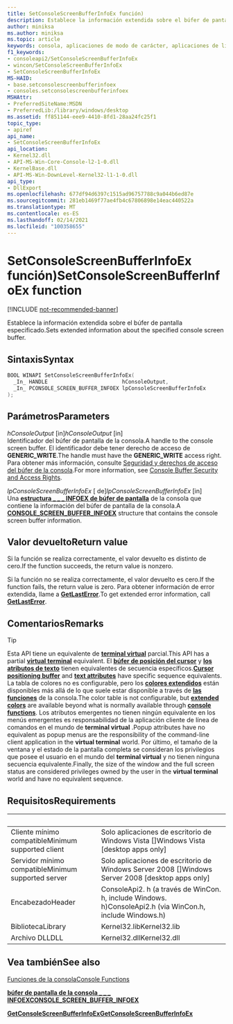 ```yaml
---
title: SetConsoleScreenBufferInfoEx función)
description: Establece la información extendida sobre el búfer de pantalla especificado en el búfer especificado.
author: miniksa
ms.author: miniksa
ms.topic: article
keywords: consola, aplicaciones de modo de carácter, aplicaciones de línea de comandos, aplicaciones de terminal, API de consola
f1_keywords:
- consoleapi2/SetConsoleScreenBufferInfoEx
- wincon/SetConsoleScreenBufferInfoEx
- SetConsoleScreenBufferInfoEx
MS-HAID:
- base.setconsolescreenbufferinfoex
- consoles.setconsolescreenbufferinfoex
MSHAttr:
- PreferredSiteName:MSDN
- PreferredLib:/library/windows/desktop
ms.assetid: ff851144-eee9-4410-8fd1-28aa24fc25f1
topic_type:
- apiref
api_name:
- SetConsoleScreenBufferInfoEx
api_location:
- Kernel32.dll
- API-MS-Win-Core-Console-l2-1-0.dll
- KernelBase.dll
- API-MS-Win-DownLevel-Kernel32-l1-1-0.dll
api_type:
- DllExport
ms.openlocfilehash: 677df94d6397c1515ad96757788c9a044b6ed87e
ms.sourcegitcommit: 281eb1469f77ae4fb4c67806898e14eac440522a
ms.translationtype: MT
ms.contentlocale: es-ES
ms.lasthandoff: 02/14/2021
ms.locfileid: "100358655"
---
```

# <a name="setconsolescreenbufferinfoex-function"></a><span data-ttu-id="3de9d-104">SetConsoleScreenBufferInfoEx función)</span><span class="sxs-lookup"><span data-stu-id="3de9d-104">SetConsoleScreenBufferInfoEx function</span></span>

[!INCLUDE [not-recommended-banner](./includes/not-recommended-banner.md)]

<span data-ttu-id="3de9d-105">Establece la información extendida sobre el búfer de pantalla especificado.</span><span class="sxs-lookup"><span data-stu-id="3de9d-105">Sets extended information about the specified console screen buffer.</span></span>

## <a name="syntax"></a><span data-ttu-id="3de9d-106">Sintaxis</span><span class="sxs-lookup"><span data-stu-id="3de9d-106">Syntax</span></span>

```C
BOOL WINAPI SetConsoleScreenBufferInfoEx(
  _In_ HANDLE                        hConsoleOutput,
  _In_ PCONSOLE_SCREEN_BUFFER_INFOEX lpConsoleScreenBufferInfoEx
);
```

## <a name="parameters"></a><span data-ttu-id="3de9d-107">Parámetros</span><span class="sxs-lookup"><span data-stu-id="3de9d-107">Parameters</span></span>

<span data-ttu-id="3de9d-108">*hConsoleOutput* \[in\]</span><span class="sxs-lookup"><span data-stu-id="3de9d-108">*hConsoleOutput* \[in\]</span></span>  
<span data-ttu-id="3de9d-109">Identificador del búfer de pantalla de la consola.</span><span class="sxs-lookup"><span data-stu-id="3de9d-109">A handle to the console screen buffer.</span></span> <span data-ttu-id="3de9d-110">El identificador debe tener derecho de acceso de **GENERIC\_WRITE**.</span><span class="sxs-lookup"><span data-stu-id="3de9d-110">The handle must have the **GENERIC\_WRITE** access right.</span></span> <span data-ttu-id="3de9d-111">Para obtener más información, consulte [Seguridad y derechos de acceso del búfer de la consola](console-buffer-security-and-access-rights.md).</span><span class="sxs-lookup"><span data-stu-id="3de9d-111">For more information, see [Console Buffer Security and Access Rights](console-buffer-security-and-access-rights.md).</span></span>

<span data-ttu-id="3de9d-112">*lpConsoleScreenBufferInfoEx* \[ de\]</span><span class="sxs-lookup"><span data-stu-id="3de9d-112">*lpConsoleScreenBufferInfoEx* \[in\]</span></span>  
<span data-ttu-id="3de9d-113">Una [**estructura \_ \_ \_ INFOEX de búfer de pantalla**](console-screen-buffer-infoex.md) de la consola que contiene la información del búfer de pantalla de la consola.</span><span class="sxs-lookup"><span data-stu-id="3de9d-113">A [**CONSOLE\_SCREEN\_BUFFER\_INFOEX**](console-screen-buffer-infoex.md) structure that contains the console screen buffer information.</span></span>

## <a name="return-value"></a><span data-ttu-id="3de9d-114">Valor devuelto</span><span class="sxs-lookup"><span data-stu-id="3de9d-114">Return value</span></span>

<span data-ttu-id="3de9d-115">Si la función se realiza correctamente, el valor devuelto es distinto de cero.</span><span class="sxs-lookup"><span data-stu-id="3de9d-115">If the function succeeds, the return value is nonzero.</span></span>

<span data-ttu-id="3de9d-116">Si la función no se realiza correctamente, el valor devuelto es cero.</span><span class="sxs-lookup"><span data-stu-id="3de9d-116">If the function fails, the return value is zero.</span></span> <span data-ttu-id="3de9d-117">Para obtener información de error extendida, llame a [**GetLastError**](/windows/win32/api/errhandlingapi/nf-errhandlingapi-getlasterror).</span><span class="sxs-lookup"><span data-stu-id="3de9d-117">To get extended error information, call [**GetLastError**](/windows/win32/api/errhandlingapi/nf-errhandlingapi-getlasterror).</span></span>

## <a name="remarks"></a><span data-ttu-id="3de9d-118">Comentarios</span><span class="sxs-lookup"><span data-stu-id="3de9d-118">Remarks</span></span>

> [!TIP]
> <span data-ttu-id="3de9d-119">Esta API tiene un equivalente de **[terminal virtual](console-virtual-terminal-sequences.md)** parcial.</span><span class="sxs-lookup"><span data-stu-id="3de9d-119">This API has a partial **[virtual terminal](console-virtual-terminal-sequences.md)** equivalent.</span></span> <span data-ttu-id="3de9d-120">El **[búfer de posición del cursor](console-virtual-terminal-sequences.md#cursor-positioning)** y **[los atributos de texto](console-virtual-terminal-sequences.md#text-formatting)** tienen equivalentes de secuencia específicos.</span><span class="sxs-lookup"><span data-stu-id="3de9d-120">**[Cursor positioning buffer](console-virtual-terminal-sequences.md#cursor-positioning)** and **[text attributes](console-virtual-terminal-sequences.md#text-formatting)** have specific sequence equivalents.</span></span> <span data-ttu-id="3de9d-121">La tabla de colores no es configurable, pero los **[colores extendidos](console-virtual-terminal-sequences.md#extended-colors)** están disponibles más allá de lo que suele estar disponible a través de **[las funciones](console-functions.md)** de la consola.</span><span class="sxs-lookup"><span data-stu-id="3de9d-121">The color table is not configurable, but **[extended colors](console-virtual-terminal-sequences.md#extended-colors)** are available beyond what is normally available through **[console functions](console-functions.md)**.</span></span> <span data-ttu-id="3de9d-122">Los atributos emergentes no tienen ningún equivalente en los menús emergentes es responsabilidad de la aplicación cliente de línea de comandos en el mundo de **terminal virtual** .</span><span class="sxs-lookup"><span data-stu-id="3de9d-122">Popup attributes have no equivalent as popup menus are the responsibility of the command-line client application in the **virtual terminal** world.</span></span> <span data-ttu-id="3de9d-123">Por último, el tamaño de la ventana y el estado de la pantalla completa se consideran los privilegios que posee el usuario en el mundo del **terminal virtual** y no tienen ninguna secuencia equivalente.</span><span class="sxs-lookup"><span data-stu-id="3de9d-123">Finally, the size of the window and the full screen status are considered privileges owned by the user in the **virtual terminal** world and have no equivalent sequence.</span></span>

## <a name="requirements"></a><span data-ttu-id="3de9d-124">Requisitos</span><span class="sxs-lookup"><span data-stu-id="3de9d-124">Requirements</span></span>

| &nbsp; | &nbsp; |
|-|-|
| <span data-ttu-id="3de9d-125">Cliente mínimo compatible</span><span class="sxs-lookup"><span data-stu-id="3de9d-125">Minimum supported client</span></span> | <span data-ttu-id="3de9d-126">Solo aplicaciones de escritorio de Windows Vista \[\]</span><span class="sxs-lookup"><span data-stu-id="3de9d-126">Windows Vista \[desktop apps only\]</span></span> |
| <span data-ttu-id="3de9d-127">Servidor mínimo compatible</span><span class="sxs-lookup"><span data-stu-id="3de9d-127">Minimum supported server</span></span> | <span data-ttu-id="3de9d-128">Solo aplicaciones de escritorio de Windows Server 2008 \[\]</span><span class="sxs-lookup"><span data-stu-id="3de9d-128">Windows Server 2008 \[desktop apps only\]</span></span> |
| <span data-ttu-id="3de9d-129">Encabezado</span><span class="sxs-lookup"><span data-stu-id="3de9d-129">Header</span></span> | <span data-ttu-id="3de9d-130">ConsoleApi2. h (a través de WinCon. h, include Windows. h)</span><span class="sxs-lookup"><span data-stu-id="3de9d-130">ConsoleApi2.h (via WinCon.h, include Windows.h)</span></span> |
| <span data-ttu-id="3de9d-131">Biblioteca</span><span class="sxs-lookup"><span data-stu-id="3de9d-131">Library</span></span> | <span data-ttu-id="3de9d-132">Kernel32.lib</span><span class="sxs-lookup"><span data-stu-id="3de9d-132">Kernel32.lib</span></span> |
| <span data-ttu-id="3de9d-133">Archivo DLL</span><span class="sxs-lookup"><span data-stu-id="3de9d-133">DLL</span></span> | <span data-ttu-id="3de9d-134">Kernel32.dll</span><span class="sxs-lookup"><span data-stu-id="3de9d-134">Kernel32.dll</span></span> |

## <a name="see-also"></a><span data-ttu-id="3de9d-135">Vea también</span><span class="sxs-lookup"><span data-stu-id="3de9d-135">See also</span></span>

[<span data-ttu-id="3de9d-136">Funciones de la consola</span><span class="sxs-lookup"><span data-stu-id="3de9d-136">Console Functions</span></span>](console-functions.md)

[<span data-ttu-id="3de9d-137">**búfer de pantalla de la consola \_ \_ \_ INFOEX**</span><span class="sxs-lookup"><span data-stu-id="3de9d-137">**CONSOLE\_SCREEN\_BUFFER\_INFOEX**</span></span>](console-screen-buffer-infoex.md)

[<span data-ttu-id="3de9d-138">**GetConsoleScreenBufferInfoEx**</span><span class="sxs-lookup"><span data-stu-id="3de9d-138">**GetConsoleScreenBufferInfoEx**</span></span>](getconsolescreenbufferinfoex.md)